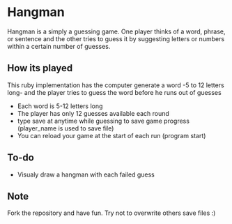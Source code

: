 # Hangman
Hangman is a simply a guessing game. One player thinks of a word, phrase, or sentence and the other tries to guess it by suggesting letters or numbers within a certain number of guesses. 

## How its played
This ruby implementation has the computer generate a word -5 to 12 letters long- and the player tries to guess the word before he runs out of guesses
- Each word is 5-12 letters long
- The player has only 12 guesses available each round
- type save at anytime while guessing to save game progress (player_name is used to save file)
- You can reload your game at the start of each run (program start)


## To-do
- Visualy draw a hangman with each failed guess


## Note
Fork the repository and have fun. Try not to overwrite others save files :)